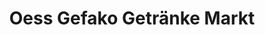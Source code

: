 ---
title: "Oess Gefako Getränke Markt"
url: /hassmersheim/oess-gefako-getraenke-markt/
shop: Getränke
---